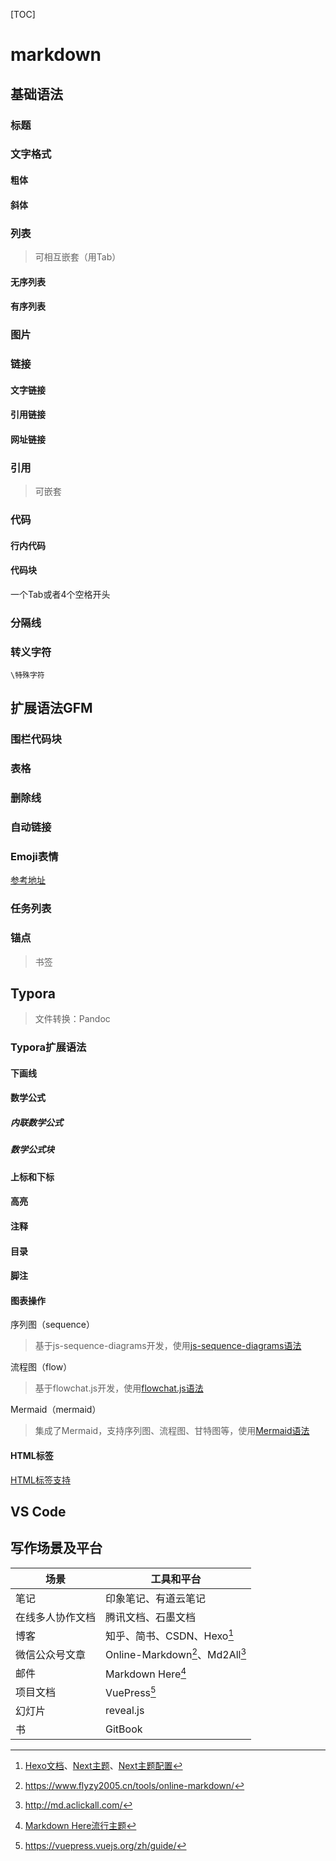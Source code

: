 [TOC]

# markdown

## 基础语法

### 标题

### 文字格式

#### 粗体

#### 斜体

### 列表

> 可相互嵌套（用Tab）

#### 无序列表

#### 有序列表

### 图片

### 链接

#### 文字链接

#### 引用链接

#### 网址链接

### 引用

> 可嵌套

### 代码

#### 行内代码

#### 代码块

一个Tab或者4个空格开头

### 分隔线

### 转义字符

`\特殊字符`

## 扩展语法GFM

### 围栏代码块

### 表格

### 删除线

### 自动链接

### Emoji表情

[参考地址](https://www.webfx.com/tools/emoji-cheat-sheet/)

### 任务列表

### 锚点

> 书签

## Typora

> 文件转换：Pandoc

### Typora扩展语法

#### 下画线

#### 数学公式

##### 内联数学公式

##### 数学公式块

#### 上标和下标

#### 高亮

#### 注释

#### 目录

#### 脚注

#### 图表操作

序列图（sequence）

> 基于js-sequence-diagrams开发，使用[js-sequence-diagrams语法](https://bramp.github.io/js-sequence-diagrams/)

流程图（flow）

> 基于flowchat.js开发，使用[flowchat.js语法](https://github.com/adrai/flowchart.js)

Mermaid（mermaid）

> 集成了Mermaid，支持序列图、流程图、甘特图等，使用[Mermaid语法](https://mermaid-js.github.io/mermaid/#/)

#### HTML标签

[HTML标签支持](https://support.typora.io/HTML/)

## VS Code

## 写作场景及平台

| 场景             | 工具和平台                      |
| ---------------- | ------------------------------- |
| 笔记             | 印象笔记、有道云笔记            |
| 在线多人协作文档 | 腾讯文档、石墨文档              |
| 博客             | 知乎、简书、CSDN、Hexo[^1]      |
| 微信公众号文章   | Online-Markdown[^2]、Md2All[^3] |
| 邮件             | Markdown Here[^4]               |
| 项目文档         | VuePress[^5]                    |
| 幻灯片           | reveal.js                       |
| 书               | GitBook                         |

[^1]: [Hexo文档](https://hexo.io/zh-cn/docs/)、[Next主题](https://github.com/theme-next/hexo-theme-next)、[Next主题配置](https://theme-next.iissnan.com/getting-started.html)

[^2]: https://www.flyzy2005.cn/tools/online-markdown/

[^3]: http://md.aclickall.com/

[^4]: [Markdown Here流行主题](https://github.com/caseywatts/markdown-here-css)

[^5]: https://vuepress.vuejs.org/zh/guide/
